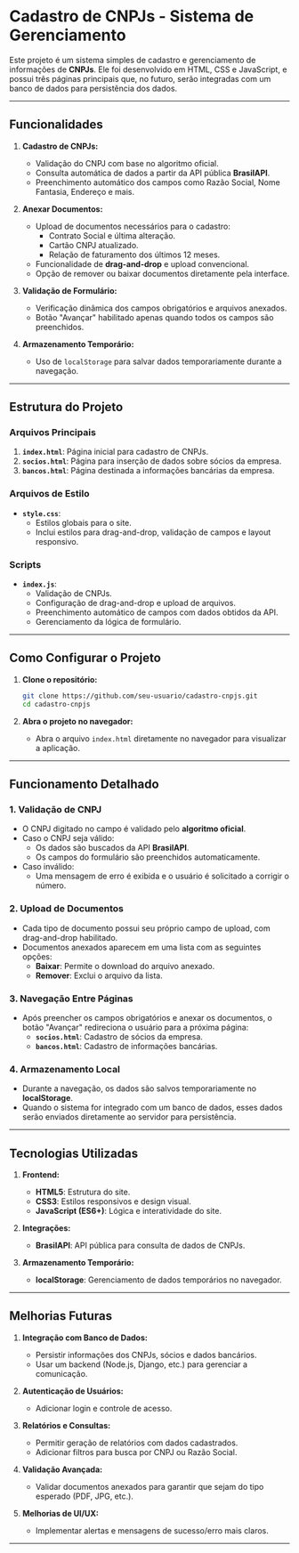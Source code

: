 # Cadastro de CNPJs - Sistema de Gerenciamento

Este projeto é um sistema simples de cadastro e gerenciamento de informações de **CNPJs**. Ele foi desenvolvido em HTML, CSS e JavaScript, e possui três páginas principais que, no futuro, serão integradas com um banco de dados para persistência dos dados.

---

## **Funcionalidades**

1. **Cadastro de CNPJs:**
   - Validação do CNPJ com base no algoritmo oficial.
   - Consulta automática de dados a partir da API pública **BrasilAPI**.
   - Preenchimento automático dos campos como Razão Social, Nome Fantasia, Endereço e mais.

2. **Anexar Documentos:**
   - Upload de documentos necessários para o cadastro:
     - Contrato Social e última alteração.
     - Cartão CNPJ atualizado.
     - Relação de faturamento dos últimos 12 meses.
   - Funcionalidade de **drag-and-drop** e upload convencional.
   - Opção de remover ou baixar documentos diretamente pela interface.

3. **Validação de Formulário:**
   - Verificação dinâmica dos campos obrigatórios e arquivos anexados.
   - Botão "Avançar" habilitado apenas quando todos os campos são preenchidos.

4. **Armazenamento Temporário:**
   - Uso de `localStorage` para salvar dados temporariamente durante a navegação.

---

## **Estrutura do Projeto**

### **Arquivos Principais**

1. **`index.html`**: Página inicial para cadastro de CNPJs.
2. **`socios.html`**: Página para inserção de dados sobre sócios da empresa.
3. **`bancos.html`**: Página destinada a informações bancárias da empresa.

### **Arquivos de Estilo**

- **`style.css`**:
  - Estilos globais para o site.
  - Inclui estilos para drag-and-drop, validação de campos e layout responsivo.

### **Scripts**

- **`index.js`**:
  - Validação de CNPJs.
  - Configuração de drag-and-drop e upload de arquivos.
  - Preenchimento automático de campos com dados obtidos da API.
  - Gerenciamento da lógica de formulário.

---

## **Como Configurar o Projeto**

1. **Clone o repositório:**

   ```bash
   git clone https://github.com/seu-usuario/cadastro-cnpjs.git
   cd cadastro-cnpjs
   ```

2. **Abra o projeto no navegador:**

   - Abra o arquivo `index.html` diretamente no navegador para visualizar a aplicação.

---

## **Funcionamento Detalhado**

### **1. Validação de CNPJ**

- O CNPJ digitado no campo é validado pelo **algoritmo oficial**.
- Caso o CNPJ seja válido:
  - Os dados são buscados da API **BrasilAPI**.
  - Os campos do formulário são preenchidos automaticamente.
- Caso inválido:
  - Uma mensagem de erro é exibida e o usuário é solicitado a corrigir o número.

### **2. Upload de Documentos**

- Cada tipo de documento possui seu próprio campo de upload, com drag-and-drop habilitado.
- Documentos anexados aparecem em uma lista com as seguintes opções:
  - **Baixar**: Permite o download do arquivo anexado.
  - **Remover**: Exclui o arquivo da lista.

### **3. Navegação Entre Páginas**

- Após preencher os campos obrigatórios e anexar os documentos, o botão "Avançar" redireciona o usuário para a próxima página:
  - **`socios.html`**: Cadastro de sócios da empresa.
  - **`bancos.html`**: Cadastro de informações bancárias.

### **4. Armazenamento Local**

- Durante a navegação, os dados são salvos temporariamente no **localStorage**.
- Quando o sistema for integrado com um banco de dados, esses dados serão enviados diretamente ao servidor para persistência.

---

## **Tecnologias Utilizadas**

1. **Frontend:**
   - **HTML5**: Estrutura do site.
   - **CSS3**: Estilos responsivos e design visual.
   - **JavaScript (ES6+)**: Lógica e interatividade do site.

2. **Integrações:**
   - **BrasilAPI**: API pública para consulta de dados de CNPJs.

3. **Armazenamento Temporário:**
   - **localStorage**: Gerenciamento de dados temporários no navegador.

---

## **Melhorias Futuras**

1. **Integração com Banco de Dados:**
   - Persistir informações dos CNPJs, sócios e dados bancários.
   - Usar um backend (Node.js, Django, etc.) para gerenciar a comunicação.

2. **Autenticação de Usuários:**
   - Adicionar login e controle de acesso.

3. **Relatórios e Consultas:**
   - Permitir geração de relatórios com dados cadastrados.
   - Adicionar filtros para busca por CNPJ ou Razão Social.

4. **Validação Avançada:**
   - Validar documentos anexados para garantir que sejam do tipo esperado (PDF, JPG, etc.).

5. **Melhorias de UI/UX:**
   - Implementar alertas e mensagens de sucesso/erro mais claros.

---
